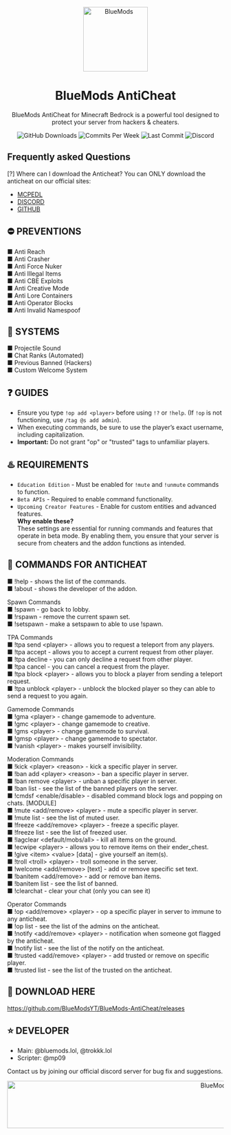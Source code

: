 <p align="center"><img src="https://bluemods.neocities.org/p/ic_blue.png" alt="BlueMods" width="150" height="150"></p>
<h1 align="center">BlueMods AntiCheat</h1>
<p align="center">BlueMods AntiCheat for Minecraft Bedrock is a powerful tool designed to protect your server from hackers & cheaters.</p>
<p align="center">
        <img src="https://img.shields.io/github/downloads/BlueModsYT/BlueMods-AntiCheat/total?style=for-the-badge" alt="GitHub Downloads">
        <img src="https://img.shields.io/github/commit-activity/m/BlueModsYT/BlueMods-AntiCheat?style=for-the-badge" alt="Commits Per Week">
        <img src="https://img.shields.io/github/last-commit/BlueModsYT/BlueMods-AntiCheat?style=for-the-badge" alt="Last Commit">
        <img src="https://img.shields.io/discord/913049851531522078?style=for-the-badge&label=Discord&color=0000ff&link=https%3A%2F%2Fdiscord.gg%2Fbluemods-anticheat-913049851531522078" alt="Discord">
</p>

## Frequently asked Questions
[?] Where can I download the Anticheat?
You can ONLY download the anticheat on our official sites:
- [MCPEDL](https://mcpedl.com/bluemods)
- [DISCORD](https://discord.gg/bluemods-anticheat-913049851531522078)
- [GITHUB](https://github.com/BlueModsYT/BlueMods-AntiCheat/releases)

## **⛔ PREVENTIONS**
■ Anti Reach<br>
■ Anti Crasher<br>
■ Anti Force Nuker<br>
■ Anti Illegal Items<br>
■ Anti CBE Exploits<br>
■ Anti Creative Mode<br>
■ Anti Lore Containers<br>
■ Anti Operator Blocks<br>
■ Anti Invalid Namespoof<br>

## **📡 SYSTEMS**
■ Projectile Sound<br>
■ Chat Ranks (Automated)<br>
■ Previous Banned (Hackers)<br>
■ Custom Welcome System<br>

## **❓ GUIDES**
- Ensure you type `!op add <player>` before using `!?` or `!help`. (If `!op` is not functioning, use `/tag @s add admin`).
- When executing commands, be sure to use the player’s exact username, including capitalization.
- **Important:** Do not grant "op" or "trusted" tags to unfamiliar players.

## **♨️ REQUIREMENTS**
- `Education Edition` - Must be enabled for `!mute` and `!unmute` commands to function.
- `Beta APIs` - Required to enable command functionality.
- `Upcoming Creator Features` - Enable for custom entities and advanced features.<br>
**Why enable these?**  
These settings are essential for running commands and features that operate in beta mode. By enabling them, you ensure that your server is secure from cheaters and the addon functions as intended.


## **🤖 COMMANDS FOR ANTICHEAT**
■ !help - shows the list of the commands.<br>
■ !about - shows the developer of the addon.<br>

Spawn Commands<br>
■ !spawn - go back to lobby.<br>
■ !rspawn - remove the current spawn set.<br>
■ !setspawn - make a setspawn to able to use !spawn.<br>

TPA Commands<br>
■ !tpa send \<player> - allows you to request a teleport from any players.<br>
■ !tpa accept - allows you to accept a current request from other player.<br>
■ !tpa decline - you can only decline a request from other player.<br>
■ !tpa cancel - you can cancel a request from the player.<br>
■ !tpa block \<player> - allows you to block a player from sending a teleport request.<br>
■ !tpa unblock \<player> - unblock the blocked player so they can able to send a request to you again.<br>

Gamemode Commands<br>
■ !gma \<player> - change gamemode to adventure.<br>
■ !gmc \<player> - change gamemode to creative.<br>
■ !gms \<player> - change gamemode to survival.<br>
■ !gmsp \<player> - change gamemode to spectator.<br>
■ !vanish \<player> - makes yourself invisibility.<br>

Moderation Commands<br>
■ !kick \<player> \<reason> - kick a specific player in server.<br>
■ !ban add \<player> \<reason> - ban a specific player in server.<br>
■ !ban remove \<player> - unban a specific player in server.<br>
■ !ban list - see the list of the banned players on the server.<br>
■ !cmdsf <enable/disable> - disabled command block logs and popping on chats. [MODULE]<br>
■ !mute <add/remove> \<player> - mute a specific player in server.<br>
■ !mute list - see the list of muted user.<br>
■ !freeze <add/remove> \<player> - freeze a specific player.<br>
■ !freeze list - see the list of freezed user.<br>
■ !lagclear <default/mobs/all> - kill all items on the ground.<br>
■ !ecwipe \<player> - allows you to remove items on their ender_chest.<br>
■ !give \<item> \<value> [data] - give yourself an item(s).<br>
■ !troll \<troll> \<player> - troll someone in the server.<br>
■ !welcome <add/remove> [text] - add or remove specific set text.<br>
■ !banitem <add/remove> <item> - add or remove ban items.<br>
■ !banitem list - see the list of banned.<br>
■ !clearchat - clear your chat (only you can see it)<br>

Operator Commands<br>
■ !op <add/remove> \<player> - op a specific player in server to immune to any anticheat.<br>
■ !op list - see the list of the admins on the anticheat.<br>
■ !notify <add/remove> \<player> - notification when someone got flagged by the anticheat.<br>
■ !notify list - see the list of the notify on the anticheat.<br>
■ !trusted <add/remove> \<player> - add trusted or remove on specific player.<br>
■ !trusted list - see the list of the trusted on the anticheat.<br>

## **📣 DOWNLOAD HERE**
https://github.com/BlueModsYT/BlueMods-AntiCheat/releases

## **⭐ DEVELOPER**
- Main: @bluemods.lol, @trokkk.lol<br>
- Scripter: @mp09


Contact us by joining our official discord server for bug fix and suggestions.
<p align="center"><img src="https://github.com/user-attachments/assets/da292086-bee4-4210-9b91-5ad6c451a052" alt="BlueMods" width="950" height="110"></p>

